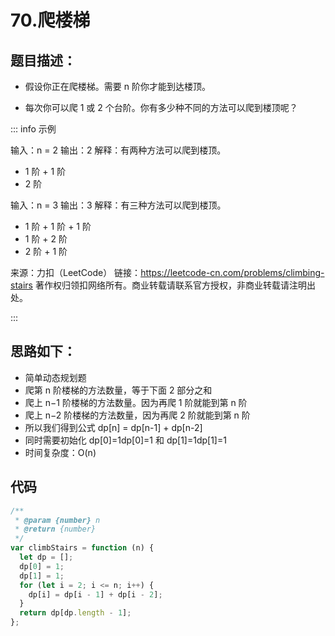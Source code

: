 # 70.爬楼梯

## 题目描述：

- 假设你正在爬楼梯。需要 n 阶你才能到达楼顶。

- 每次你可以爬 1 或 2 个台阶。你有多少种不同的方法可以爬到楼顶呢？

::: info 示例

输入：n = 2
输出：2
解释：有两种方法可以爬到楼顶。

- 1 阶 + 1 阶
- 2 阶

输入：n = 3
输出：3
解释：有三种方法可以爬到楼顶。

- 1 阶 + 1 阶 + 1 阶
- 1 阶 + 2 阶
- 2 阶 + 1 阶

来源：力扣（LeetCode）
链接：https://leetcode-cn.com/problems/climbing-stairs
著作权归领扣网络所有。商业转载请联系官方授权，非商业转载请注明出处。

:::

## 思路如下：

- 简单动态规划题
- 爬第 n 阶楼梯的方法数量，等于下面 2 部分之和
- 爬上 n−1 阶楼梯的方法数量。因为再爬 1 阶就能到第 n 阶
- 爬上 n−2 阶楼梯的方法数量，因为再爬 2 阶就能到第 n 阶
- 所以我们得到公式 dp[n] = dp[n-1] + dp[n-2]
- 同时需要初始化 dp[0]=1dp[0]=1 和 dp[1]=1dp[1]=1
- 时间复杂度：O(n)

## 代码

```js
/**
 * @param {number} n
 * @return {number}
 */
var climbStairs = function (n) {
  let dp = [];
  dp[0] = 1;
  dp[1] = 1;
  for (let i = 2; i <= n; i++) {
    dp[i] = dp[i - 1] + dp[i - 2];
  }
  return dp[dp.length - 1];
};
```
